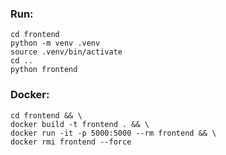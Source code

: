 

### Run:
```shell
cd frontend
python -m venv .venv
source .venv/bin/activate 
cd ..
python frontend
```
### Docker:
```shell
cd frontend && \
docker build -t frontend . && \
docker run -it -p 5000:5000 --rm frontend && \
docker rmi frontend --force 
```